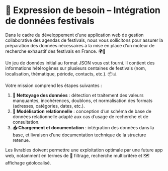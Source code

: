 # 🎯 Expression de besoin – Intégration de données festivals

Dans le cadre du développement d’une application web de gestion collaborative des agendas de festivals, nous vous sollicitons pour assurer la préparation des données nécessaires à la mise en place d’un moteur de recherche exhaustif des festivals en France. 🌍🎪  

Un jeu de données initial au format JSON vous est fourni. Il contient des informations hétérogènes sur plusieurs centaines de festivals (nom, localisation, thématique, période, contacts, etc.). 📦📊

Votre mission comprend les étapes suivantes :

1. **🧹 Nettoyage des données** : détection et traitement des valeurs manquantes, incohérences, doublons, et normalisation des formats (adresses, catégories, dates, etc.).
2. **🧩 Modélisation relationnelle** : conception d’un schéma de base de données relationnelle adapté aux cas d’usage de recherche et de consultation.
3. **📥 Chargement et documentation** : intégration des données dans la base, et livraison d’une documentation technique de la structure retenue.

Les livrables doivent permettre une exploitation optimale par une future app web, notamment en termes de 🔎 filtrage, recherche multicritère et 🗺️ affichage géolocalisé.